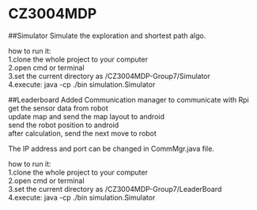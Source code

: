 # CZ3004MDP
##Simulator
Simulate the exploration and shortest path algo.

how to run it:<br />
1.clone the whole project to your computer<br />
2.open cmd or terminal<br />
3.set the current directory as /CZ3004MDP-Group7/Simulator<br />
4.execute: java -cp ./bin simulation.Simulator<br />

##Leaderboard
Added Communication manager to communicate with Rpi<br />
get the sensor data from robot<br />
update map and send the map layout to android<br />
send the robot position to android<br />
after calculation, send the next move to robot<br />

The IP address and port can be changed in CommMgr.java file.<br />

how to run it:<br />
1.clone the whole project to your computer<br />
2.open cmd or terminal<br />
3.set the current directory as /CZ3004MDP-Group7/LeaderBoard<br />
4.execute: java -cp ./bin simulation.Simulator<br />


 